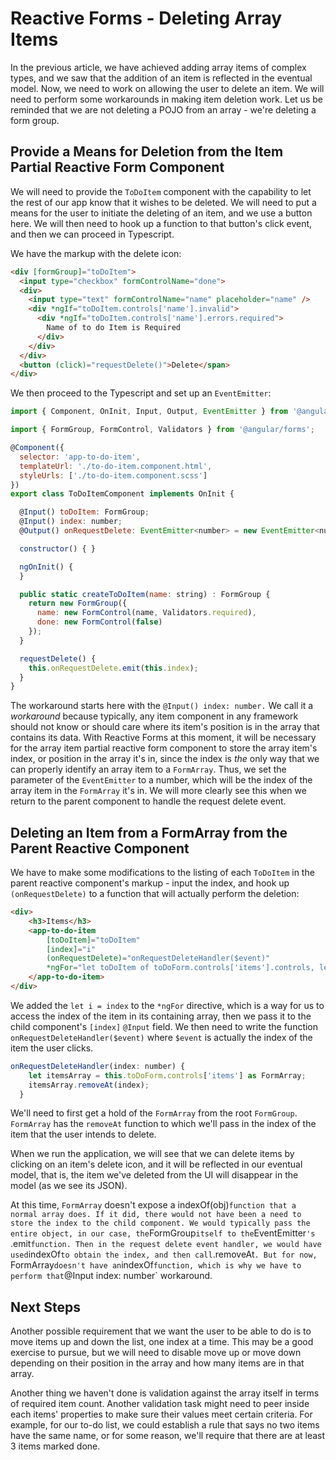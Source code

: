 # Reactive Forms - Deleting Array Items

In the previous article, we have achieved adding array items of complex types, and we saw that the addition of an item is reflected in the eventual model. Now, we
need to work on allowing the user to delete an item. We will need to perform some workarounds in making item deletion work. Let us be reminded that we are not deleting
a POJO from an array - we're deleting a form group.

## Provide a Means for Deletion from the Item Partial Reactive Form Component

We will need to provide the `ToDoItem` component with the capability to let the rest of our app know that it wishes to be deleted. We will need to put a means for
the user to initiate the deleting of an item, and we use a button here. We will then need to hook up a function to that button's click event, and then we can
proceed in Typescript.

We have the markup with the delete icon:

```html
<div [formGroup]="toDoItem">
  <input type="checkbox" formControlName="done">
  <div>
    <input type="text" formControlName="name" placeholder="name" />
    <div *ngIf="toDoItem.controls['name'].invalid">
      <div *ngIf="toDoItem.controls['name'].errors.required">
        Name of to do Item is Required
      </div>
    </div>
  </div>
  <button (click)="requestDelete()">Delete</span>
</div>
```

We then proceed to the Typescript and set up an `EventEmitter`:

```javascript
import { Component, OnInit, Input, Output, EventEmitter } from '@angular/core';

import { FormGroup, FormControl, Validators } from '@angular/forms';

@Component({
  selector: 'app-to-do-item',
  templateUrl: './to-do-item.component.html',
  styleUrls: ['./to-do-item.component.scss']
})
export class ToDoItemComponent implements OnInit {

  @Input() toDoItem: FormGroup;
  @Input() index: number;
  @Output() onRequestDelete: EventEmitter<number> = new EventEmitter<number>();

  constructor() { }

  ngOnInit() {
  }

  public static createToDoItem(name: string) : FormGroup {
    return new FormGroup({
      name: new FormControl(name, Validators.required),
      done: new FormControl(false)
    });
  }

  requestDelete() {
    this.onRequestDelete.emit(this.index);
  }
}
```
The workaround starts here with the `@Input() index: number.` We call it a *workaround* because typically, any item component in any framework should not know or
should care where its item's position is in the array that contains its data. With Reactive Forms at this moment, it will be necessary for the array item partial
reactive form component to store the array item's index, or position in the array it's in, since the index is *the* only way that we can properly identify an array
item to a `FormArray`. Thus, we set the parameter of the `EventEmitter` to a number, which will be the index of the array item in the `FormArray` it's in.
We will more clearly see this when we return to the parent component to handle the request delete event.

## Deleting an Item from a FormArray from the Parent Reactive Component

We have to make some modifications to the listing of each `ToDoItem` in the parent reactive component's markup - input the index, and hook up `(onRequestDelete)`
to a function that will actually perform the deletion:

```html
<div>
    <h3>Items</h3>
    <app-to-do-item
        [toDoItem]="toDoItem"
        [index]="i"
        (onRequestDelete)="onRequestDeleteHandler($event)"
        *ngFor="let toDoItem of toDoForm.controls['items'].controls, let i = index">
    </app-to-do-item>
</div>
```

We added the `let i = index` to the `*ngFor` directive, which is a way for us to access the index of the item in its containing array, then we pass it to the
child component's `[index]` `@Input` field. We then need to write the function `onRequestDeleteHandler($event)` where `$event` is actually the index of
the item the user clicks.

```javascript
onRequestDeleteHandler(index: number) {
    let itemsArray = this.toDoForm.controls['items'] as FormArray;    
    itemsArray.removeAt(index);
  }
```

We'll need to first get a hold of the `FormArray` from the root `FormGroup`. `FormArray` has the `removeAt` function to which we'll pass in the index of the
item that the user intends to delete.

When we run the application, we will see that we can delete items by clicking on an item's delete icon, and it will be reflected in our eventual model, that is, the
item we've deleted from the UI will disappear in the model (as we see its JSON).

At this time, `FormArray` doesn't expose a indexOf(obj)` function that a normal array does. If it did, there would not have been a need to store the index to
the child component. We would typically pass the entire object, in our case, the `FormGroup` itself to the `EventEmitter`'s `.emit` function. Then in
the request delete event handler, we would have used `indexOf` to obtain the index, and then call `.removeAt`. But for now, `FormArray` doesn't have
an `indexOf` function, which is why we have to perform that `@Input index: number` workaround.

## Next Steps

Another possible requirement that we want the user to be able to do is to move items up and down the list, one index at a time. This may be a good exercise to
pursue, but we will need to disable move up or move down depending on their position in the array and how many items are in that array.

Another thing we haven't done is validation against the array itself in terms of required item count. Another validation task might need to peer inside each items'
properties to make sure their values meet certain criteria. For example, for our to-do list, we could establish a rule that says no two items have the same name, or
for some reason, we'll require that there are at least 3 items marked done.